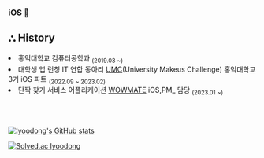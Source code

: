 ### iOS 🍎

## ⛬ History 

  <div align=left>

  <li>홍익대학교 컴퓨터공학과 <sub>(2019.03 ~)</sub></li>
  <li>대학생 앱 런칭 IT 연합 동아리 <a href="https://www.makeus.in/umc">UMC</a>(University Makeus Challenge) 홍익대학교 3기 iOS 파트 <sub>(2022.09 ~ 2023.02)     </sub></li>
  <li>단짝 찾기 서비스 어플리케이션 <a href="[https://github.com/UMC-WOWMATE/WOWMATE-Server](https://github.com/UMC-WOWMATE/WOWMATE-iOS)">WOWMATE</a> iOS,PM_ 담당 <sub>(2023.01 ~)</sub></li>


  <br><br>

[![lyoodong's GitHub stats](https://github-readme-stats.vercel.app/api?username=lyoodong&show_icons=true&theme=swift&hide=prs,issues,contribs)](https://github.com/anuraghazra/github-readme-stats)

[![Solved.ac
lyoodong](http://mazassumnida.wtf/api/mini/generate_badge?boj={handle})](https://solved.ac/{handle})
 




